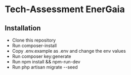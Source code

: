 # Tech-Assessment EnerGaia


## Installation

* Clone this repository
* Run composer-install
* Copy .env.example as .env and change the env values
* Run composer key:generate
* Run npm install && npm-run-dev
* Run php artisan migrate --seed

